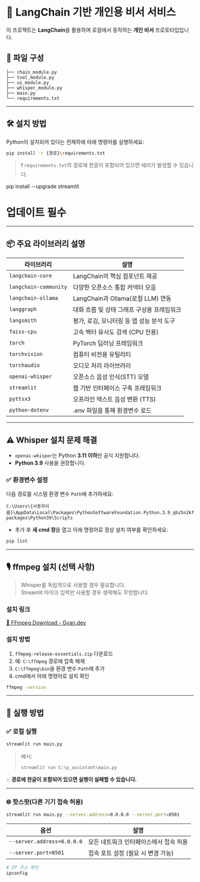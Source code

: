 # 🧠 LangChain 기반 개인용 비서 서비스

이 프로젝트는 **LangChain**을 활용하여 로컬에서 동작하는 **개인 비서** 프로토타입입니다.

## 📁 파일 구성

```
├── chain_module.py
├── tool_module.py
├── ui_module.py
├── whisper_module.py
├── main.py
└── requirements.txt
```

---

## 🛠️ 설치 방법

Python이 설치되어 있다는 전제하에 아래 명령어를 실행하세요:

```bash
pip install -r {경로}\requirements.txt
```

> ❗ `requirements.txt`의 경로에 한글이 포함되어 있으면 에러가 발생할 수 있습니다.

pip install --upgrade streamlit
# 업데이트 필수
---

## 📦 주요 라이브러리 설명

| 라이브러리             | 설명 |
|----------------------|------|
| `langchain-core`     | LangChain의 핵심 컴포넌트 제공 |
| `langchain-community`| 다양한 오픈소스 통합 커넥터 모음 |
| `langchain-ollama`   | LangChain과 Ollama(로컬 LLM) 연동 |
| `langgraph`          | 대화 흐름 및 상태 그래프 구성용 프레임워크 |
| `langsmith`          | 평가, 로깅, 모니터링 등 앱 성능 분석 도구 |
| `faiss-cpu`          | 고속 벡터 유사도 검색 (CPU 전용) |
| `torch`              | PyTorch 딥러닝 프레임워크 |
| `torchvision`        | 컴퓨터 비전용 유틸리티 |
| `torchaudio`         | 오디오 처리 라이브러리 |
| `openai-whisper`     | 오픈소스 음성 인식(STT) 모델 |
| `streamlit`          | 웹 기반 인터페이스 구축 프레임워크 |
| `pyttsx3`            | 오프라인 텍스트 음성 변환 (TTS) |
| `python-dotenv`      | .env 파일을 통해 환경변수 로드 |

---

## ⚠️ Whisper 설치 문제 해결

- `openai-whisper`는 Python **3.11 이하**만 공식 지원합니다.
- **Python 3.9** 사용을 권장합니다.

### ✅ 환경변수 설정

다음 경로를 시스템 환경 변수 `Path`에 추가하세요:

```
C:\Users\{사용자이름}\AppData\Local\Packages\PythonSoftwareFoundation.Python.3.9_qbz5n2kfra8p0\LocalCache\local-packages\Python39\Scripts
```

- 추가 후 **새 cmd 창**을 열고 아래 명령어로 정상 설치 여부를 확인하세요:

```bash
pip list
```

---

## 🎙️ ffmpeg 설치 (선택 사항)

> Whisper를 독립적으로 사용할 경우 필요합니다.  
> Streamlit 마이크 입력만 사용할 경우 생략해도 무방합니다.

### 설치 링크

[🔗 FFmpeg Download - Gyan.dev](https://www.gyan.dev/ffmpeg/builds/)

### 설치 방법

1. `ffmpeg-release-essentials.zip` 다운로드
2. 예: `C:\ffmpeg` 경로에 압축 해제
3. `C:\ffmpeg\bin`을 환경 변수 `Path`에 추가
4. cmd에서 아래 명령어로 설치 확인

```bash
ffmpeg -version
```

---

## 🚀 실행 방법

### ✅ 로컬 실행

```bash
streamlit run main.py
```

> 예시:
> ```
> streamlit run C:\p_assistant\main.py
> ```

💡 **경로에 한글이 포함되어 있으면 실행이 실패할 수 있습니다.**

---

### 🌐 핫스팟(다른 기기 접속 허용)

```bash
streamlit run main.py --server.address=0.0.0.0 --server.port=8501
```

| 옵션 | 설명 |
|------|------|
| `--server.address=0.0.0.0` | 모든 네트워크 인터페이스에서 접속 허용 |
| `--server.port=8501`       | 접속 포트 설정 (필요 시 변경 가능) |

```bash
# IP 주소 확인
ipconfig
```
